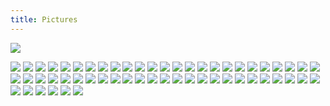 ```yaml
---
title: Pictures
---
```


![]({{assets}}/images/photos/connections_DSC7991.jpg)

<img src="{{assets}}/images/photos/cloud-CIMG3942.jpg" />

<img src="{{assets}}/images/photos/red-clouds_DSC7796.jpg" />

<img src="{{assets}}/images/photos/palms_DSC7793.jpg" />

<img src="{{assets}}/images/photos/obsidian_DSC7799.jpg" />

<img src="{{assets}}/images/photos/zoe_DSC7811.jpg" />

<!-- <img src="{{assets}}/images/photos/zola_DSC7758.jpg" /> -->

<img src="{{assets}}/images/photos/radar_DSC7744.jpg" />

<img src="{{assets}}/images/photos/wing_DSC7761.jpg" />

<img src="{{assets}}/images/photos/stockings_DSC7769.jpg" />

<img src="{{assets}}/images/photos/times-square_DSC5420.jpg" />

<img src="{{assets}}/images/photos/bomb_DSC7070.jpg" />

<img src="{{assets}}/images/photos/zoe_DSC6682.jpg" />

<img src="{{assets}}/images/photos/trees_DSC7436.jpg" />

<img src="{{assets}}/images/photos/salon_DSC7453.jpg" />

<img src="{{assets}}/images/photos/fence_DSC7514.jpg" />

<img src="{{assets}}/images/photos/fence_DSC7517.jpg" />

<img src="{{assets}}/images/photos/umbrella_DSC7522.jpg" />

<img src="{{assets}}/images/photos/santa_DSC7513.jpg" />

<!-- <img src="{{assets}}/images/photos/polaski_DSC7399.jpg" /> -->

<img src="{{assets}}/images/photos/hemlock_DSC7439.jpg" />

<img src="{{assets}}/images/photos/mccarren_DSC7449.jpg" />

<img src="{{assets}}/images/photos/deli_DSC7404.jpg" />

<img src="{{assets}}/images/photos/nysc_DSC7405.jpg" />

<img src="{{assets}}/images/photos/lot_DSC7380.jpg" />

<img src="{{assets}}/images/photos/tree_DSC7383.jpg" />

<img src="{{assets}}/images/photos/rainbow_DSC7348.jpg" />

<img src="{{assets}}/images/photos/uzz_DSC7346.jpg" />

<img src="{{assets}}/images/photos/drawing_DSC7217.jpg" />

<img src="{{assets}}/images/photos/studio_DSC7239.jpg" />

<img src="{{assets}}/images/photos/georges_DSC7301.jpg" />

<img src="{{assets}}/images/photos/airstream_DSC7259.jpg" />

<img src="{{assets}}/images/photos/field_DSC7245-2.jpg" />

<img src="{{assets}}/images/photos/field_DSC7241.jpg" />

<img src="{{assets}}/images/photos/dog_DSC7173.jpg" />

<img src="{{assets}}/images/photos/winnie_DSC7188.jpg" />

<img src="{{assets}}/images/photos/store_DSC7229.jpg" />

<img src="{{assets}}/images/photos/park-G0040466.jpg">

<img src="{{assets}}/images/photos/kite-snowprints.jpg">

<img src="{{assets}}/images/photos/pdx_dsc6132-detail.jpg">

<img src="{{assets}}/images/photos/pdx_dsc6159.jpg">

<img src="{{assets}}/images/photos/lone-tree-street.gif">

<img src="{{assets}}/images/photos/lone-tree-red-lobster-arial.gif">

<img src="{{assets}}/images/photos/lone-tree-house.gif">

<img src="{{assets}}/images/photos/eroded-face-sculpture.jpg">

<img src="{{assets}}/images/photos/aeromexico_no_color_DSC5613.jpg">

<img src="{{assets}}/images/photos/df_airport_no_color_DSC5619.jpg">

<img src="{{assets}}/images/photos/coiled-serpent_DSC5498.jpg">

<img src="{{assets}}/images/photos/telamon_DSC5443.jpg">

<img src="{{assets}}/images/photos/scaffolding_DSC5247.jpg">

<img src="{{assets}}/images/photos/observation-park_DSC5098.jpg">

<img src="{{assets}}/images/photos/tunnel_DSC5102.jpg">

<img src="{{assets}}/images/photos/chicken_DSC5142.jpg">

<img src="{{assets}}/images/photos/coral_DSC5215.jpg">

<img src="{{assets}}/images/photos/gas-spirit_DSC5223.jpg">

<img src="{{assets}}/images/photos/limestone-slab-painting.jpg">

<img src="{{assets}}/images/photos/jersey-barrier_DSC3603.jpg">

<img src="{{assets}}/images/photos/DSC_4287.jpg">

<img src="{{assets}}/images/photos/DSC_0940.jpg">
